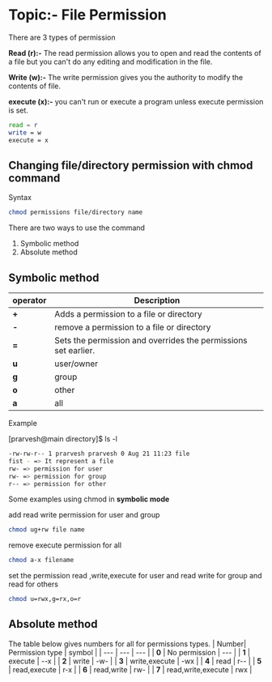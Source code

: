 # Topic:- File Permission
There are 3 types of permission

**Read (r):-** The read permission allows you to open and read the contents of a file but you can't do any editing and modification in the file.

**Write (w):-** The write permission gives you the authority to modify the contents of file.

**execute (x):-** you can't run or execute a program unless execute permission is set.
```sh
read = r
write = w
execute = x
```

## Changing file/directory permission with chmod command

Syntax
```sh
chmod permissions file/directory name
```

There are two ways to use the command

1. Symbolic method
2. Absolute method

## Symbolic method
| operator| Description |
| --- | --- |
| **+** | Adds a permission to a file or directory |
| **-** | remove a permission to a file or directory |
| **=** | Sets the permission and overrides the permissions set earlier. |
| **u** | user/owner |
| **g** | group |
| **o** | other |
| **a** | all |

Example

[prarvesh@main directory]$ ls -l
```sh
-rw-rw-r-- 1 prarvesh prarvesh 0 Aug 21 11:23 file
fist - => It represent a file
rw- => permission for user
rw- => permission for group
r-- => permission for other
```
Some examples using chmod in **symbolic mode**

add read write permission for user and group
```sh
chmod ug+rw file name
```
remove execute permission for all
```sh
chmod a-x filename
```
set the permission read ,write,execute for user and read write for group and read for others
```sh
chmod u=rwx,g=rx,o=r
```
## Absolute method

The table below gives numbers for all for permissions types.
| Number| Permission type | symbol |
| --- | --- | --- |
| **0** | No permission | --- |
| **1** | execute | --x |
| **2** | write | -w- |
| **3** | write,execute | -wx |
| **4** | read | r-- |
| **5** | read,execute | r-x |
| **6** | read,write | rw- |
| **7** | read,write,execute | rwx |


